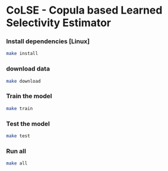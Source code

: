 # CoLSE - Copula based Learned Selectivity Estimator



### Install dependencies [Linux]

```bash
make install
```

### download data

```bash
make download
```

### Train the model

```bash
make train
```

### Test the model

```bash
make test
```

### Run all

```bash
make all
```
